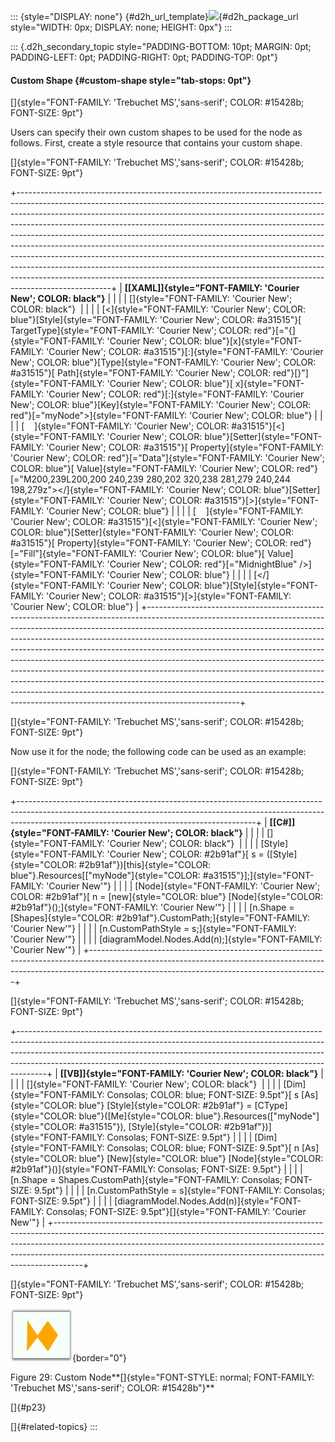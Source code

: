 ::: {style="DISPLAY: none"}
[](ms-xhelp:///?Id=d2h_url_template){#d2h_url_template}![](!package_url!){#d2h_package_url style="WIDTH: 0px; DISPLAY: none; HEIGHT: 0px"}
:::

::: {.d2h_secondary_topic style="PADDING-BOTTOM: 10pt; MARGIN: 0pt; PADDING-LEFT: 0pt; PADDING-RIGHT: 0pt; PADDING-TOP: 0pt"}
#### Custom Shape {#custom-shape style="tab-stops: 0pt"}

[]{style="FONT-FAMILY: 'Trebuchet MS','sans-serif'; COLOR: #15428b; FONT-SIZE: 9pt"} 

Users can specify their own custom shapes to be used for the node as follows. First, create a style resource that contains your custom shape.

[]{style="FONT-FAMILY: 'Trebuchet MS','sans-serif'; COLOR: #15428b; FONT-SIZE: 9pt"} 

+-----------------------------------------------------------------------------------------------------------------------------------------------------------------------------------------------------------------------------------------------------------------------------------------------------------------------------------------------------------------------------------------------------------------------------------------------------------------------------------------------------------------------------------------------------------------------------------------------------------------------------------------------------------------------------------------------------------------------------------------------------+
| **[\[XAML\]]{style="FONT-FAMILY: 'Courier New'; COLOR: black"}**                                                                                                                                                                                                                                                                                                                                                                                                                                                                                                                                                                                                                                                                                    |
|                                                                                                                                                                                                                                                                                                                                                                                                                                                                                                                                                                                                                                                                                                                                                     |
| []{style="FONT-FAMILY: 'Courier New'; COLOR: black"}                                                                                                                                                                                                                                                                                                                                                                                                                                                                                                                                                                                                                                                                                                |
|                                                                                                                                                                                                                                                                                                                                                                                                                                                                                                                                                                                                                                                                                                                                                     |
| [\<]{style="FONT-FAMILY: 'Courier New'; COLOR: blue"}[Style]{style="FONT-FAMILY: 'Courier New'; COLOR: #a31515"}[ TargetType]{style="FONT-FAMILY: 'Courier New'; COLOR: red"}[=\"{]{style="FONT-FAMILY: 'Courier New'; COLOR: blue"}[x]{style="FONT-FAMILY: 'Courier New'; COLOR: #a31515"}[:]{style="FONT-FAMILY: 'Courier New'; COLOR: blue"}[Type]{style="FONT-FAMILY: 'Courier New'; COLOR: #a31515"}[ Path]{style="FONT-FAMILY: 'Courier New'; COLOR: red"}[}\"]{style="FONT-FAMILY: 'Courier New'; COLOR: blue"}[ x]{style="FONT-FAMILY: 'Courier New'; COLOR: red"}[:]{style="FONT-FAMILY: 'Courier New'; COLOR: blue"}[Key]{style="FONT-FAMILY: 'Courier New'; COLOR: red"}[=\"myNode\"\>]{style="FONT-FAMILY: 'Courier New'; COLOR: blue"} |
|                                                                                                                                                                                                                                                                                                                                                                                                                                                                                                                                                                                                                                                                                                                                                     |
| [    ]{style="FONT-FAMILY: 'Courier New'; COLOR: #a31515"}[\<]{style="FONT-FAMILY: 'Courier New'; COLOR: blue"}[Setter]{style="FONT-FAMILY: 'Courier New'; COLOR: #a31515"}[ Property]{style="FONT-FAMILY: 'Courier New'; COLOR: red"}[=\"Data\"]{style="FONT-FAMILY: 'Courier New'; COLOR: blue"}[ Value]{style="FONT-FAMILY: 'Courier New'; COLOR: red"}[=\"M200,239L200,200 240,239 280,202 320,238 281,279 240,244 198,279z\"\>\</]{style="FONT-FAMILY: 'Courier New'; COLOR: blue"}[Setter]{style="FONT-FAMILY: 'Courier New'; COLOR: #a31515"}[\>]{style="FONT-FAMILY: 'Courier New'; COLOR: blue"}                                                                                                                                           |
|                                                                                                                                                                                                                                                                                                                                                                                                                                                                                                                                                                                                                                                                                                                                                     |
| [    ]{style="FONT-FAMILY: 'Courier New'; COLOR: #a31515"}[\<]{style="FONT-FAMILY: 'Courier New'; COLOR: blue"}[Setter]{style="FONT-FAMILY: 'Courier New'; COLOR: #a31515"}[ Property]{style="FONT-FAMILY: 'Courier New'; COLOR: red"}[=\"Fill\"]{style="FONT-FAMILY: 'Courier New'; COLOR: blue"}[ Value]{style="FONT-FAMILY: 'Courier New'; COLOR: red"}[=\"MidnightBlue\" /\>]{style="FONT-FAMILY: 'Courier New'; COLOR: blue"}                                                                                                                                                                                                                                                                                                                  |
|                                                                                                                                                                                                                                                                                                                                                                                                                                                                                                                                                                                                                                                                                                                                                     |
| [\</]{style="FONT-FAMILY: 'Courier New'; COLOR: blue"}[Style]{style="FONT-FAMILY: 'Courier New'; COLOR: #a31515"}[\>]{style="FONT-FAMILY: 'Courier New'; COLOR: blue"}                                                                                                                                                                                                                                                                                                                                                                                                                                                                                                                                                                              |
+-----------------------------------------------------------------------------------------------------------------------------------------------------------------------------------------------------------------------------------------------------------------------------------------------------------------------------------------------------------------------------------------------------------------------------------------------------------------------------------------------------------------------------------------------------------------------------------------------------------------------------------------------------------------------------------------------------------------------------------------------------+

[]{style="FONT-FAMILY: 'Trebuchet MS','sans-serif'; COLOR: #15428b; FONT-SIZE: 9pt"} 

Now use it for the node; the following code can be used as an example:

[]{style="FONT-FAMILY: 'Trebuchet MS','sans-serif'; COLOR: #15428b; FONT-SIZE: 9pt"} 

+-----------------------------------------------------------------------------------------------------------------------------------------------------------------------------------------------------------------------+
| **[\[C#\]]{style="FONT-FAMILY: 'Courier New'; COLOR: black"}**                                                                                                                                                        |
|                                                                                                                                                                                                                       |
| []{style="FONT-FAMILY: 'Courier New'; COLOR: black"}                                                                                                                                                                  |
|                                                                                                                                                                                                                       |
| [Style]{style="FONT-FAMILY: 'Courier New'; COLOR: #2b91af"}[ s = ([Style]{style="COLOR: #2b91af"})[this]{style="COLOR: blue"}.Resources\[[\"myNode\"]{style="COLOR: #a31515"}\];]{style="FONT-FAMILY: 'Courier New'"} |
|                                                                                                                                                                                                                       |
| [Node]{style="FONT-FAMILY: 'Courier New'; COLOR: #2b91af"}[ n = [new]{style="COLOR: blue"} [Node]{style="COLOR: #2b91af"}();]{style="FONT-FAMILY: 'Courier New'"}                                                     |
|                                                                                                                                                                                                                       |
| [n.Shape = [Shapes]{style="COLOR: #2b91af"}.CustomPath;]{style="FONT-FAMILY: 'Courier New'"}                                                                                                                          |
|                                                                                                                                                                                                                       |
| [n.CustomPathStyle = s;]{style="FONT-FAMILY: 'Courier New'"}                                                                                                                                                          |
|                                                                                                                                                                                                                       |
| [diagramModel.Nodes.Add(n);]{style="FONT-FAMILY: 'Courier New'"}                                                                                                                                                      |
+-----------------------------------------------------------------------------------------------------------------------------------------------------------------------------------------------------------------------+

[]{style="FONT-FAMILY: 'Trebuchet MS','sans-serif'; COLOR: #15428b; FONT-SIZE: 9pt"} 

+-------------------------------------------------------------------------------------------------------------------------------------------------------------------------------------------------------------------------------------------------------------------------------------------------------------------------------+
| **[\[VB\]]{style="FONT-FAMILY: 'Courier New'; COLOR: black"}**                                                                                                                                                                                                                                                                |
|                                                                                                                                                                                                                                                                                                                               |
| []{style="FONT-FAMILY: 'Courier New'; COLOR: black"}                                                                                                                                                                                                                                                                          |
|                                                                                                                                                                                                                                                                                                                               |
| [Dim]{style="FONT-FAMILY: Consolas; COLOR: blue; FONT-SIZE: 9.5pt"}[ s [As]{style="COLOR: blue"} [Style]{style="COLOR: #2b91af"} = [CType]{style="COLOR: blue"}([Me]{style="COLOR: blue"}.Resources([\"myNode\"]{style="COLOR: #a31515"}), [Style]{style="COLOR: #2b91af"})]{style="FONT-FAMILY: Consolas; FONT-SIZE: 9.5pt"} |
|                                                                                                                                                                                                                                                                                                                               |
| [Dim]{style="FONT-FAMILY: Consolas; COLOR: blue; FONT-SIZE: 9.5pt"}[ n [As]{style="COLOR: blue"} [New]{style="COLOR: blue"} [Node]{style="COLOR: #2b91af"}()]{style="FONT-FAMILY: Consolas; FONT-SIZE: 9.5pt"}                                                                                                                |
|                                                                                                                                                                                                                                                                                                                               |
| [n.Shape = Shapes.CustomPath]{style="FONT-FAMILY: Consolas; FONT-SIZE: 9.5pt"}                                                                                                                                                                                                                                                |
|                                                                                                                                                                                                                                                                                                                               |
| [n.CustomPathStyle = s]{style="FONT-FAMILY: Consolas; FONT-SIZE: 9.5pt"}                                                                                                                                                                                                                                                      |
|                                                                                                                                                                                                                                                                                                                               |
| [diagramModel.Nodes.Add(n)]{style="FONT-FAMILY: Consolas; FONT-SIZE: 9.5pt"}[]{style="FONT-FAMILY: 'Courier New'"}                                                                                                                                                                                                            |
+-------------------------------------------------------------------------------------------------------------------------------------------------------------------------------------------------------------------------------------------------------------------------------------------------------------------------------+

[]{style="FONT-FAMILY: 'Trebuchet MS','sans-serif'; COLOR: #15428b; FONT-SIZE: 9pt"} 

![](ImagesExt/image62_36.jpg){border="0"}

Figure 29: Custom Node**[]{style="FONT-STYLE: normal; FONT-FAMILY: 'Trebuchet MS','sans-serif'; COLOR: #15428b"}**

[]{#p23} 

[]{#related-topics}
:::
